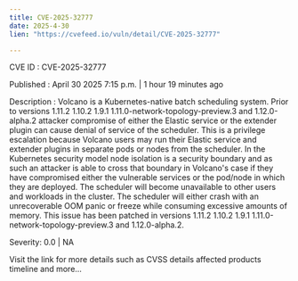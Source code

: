 ```yaml
---
title: CVE-2025-32777
date: 2025-4-30
lien: "https://cvefeed.io/vuln/detail/CVE-2025-32777"

---
```


CVE ID : CVE-2025-32777

Published :  April 30
2025
7:15 p.m. | 1 hour
19 minutes ago

Description : Volcano is a Kubernetes-native batch scheduling system. Prior to versions 1.11.2
1.10.2
1.9.1
1.11.0-network-topology-preview.3
and 1.12.0-alpha.2
attacker compromise of either the Elastic service or the extender plugin can cause denial of service of the scheduler. This is a privilege escalation
because Volcano users may run their Elastic service and extender plugins in separate pods or nodes from the scheduler. In the Kubernetes security model
node isolation is a security boundary
and as such an attacker is able to cross that boundary in Volcano's case if they have compromised either the vulnerable services or the pod/node in which they are deployed. The scheduler will become unavailable to other users and workloads in the cluster. The scheduler will either crash with an unrecoverable OOM panic or freeze while consuming excessive amounts of memory. This issue has been patched in versions 1.11.2
1.10.2
1.9.1
1.11.0-network-topology-preview.3
and 1.12.0-alpha.2.

Severity: 0.0 | NA

Visit the link for more details
such as CVSS details
affected products
timeline
and more...
